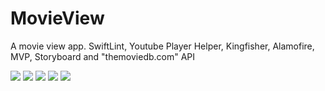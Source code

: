 # MovieView
A movie view app. SwiftLint, Youtube Player Helper, Kingfisher, Alamofire, MVP, Storyboard and "themoviedb.com" API

![](https://i.imgur.com/TTqCIBR.png)
![](https://i.imgur.com/wAqAYJv.png)
![](https://i.imgur.com/dDEZLEd.png)
![](https://i.imgur.com/C6uVJ6o.png)
![](https://i.imgur.com/RXHuZ8x.png)

